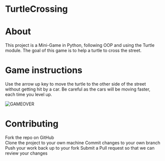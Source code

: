 # TurtleCrossing
# About
This project is a Mini-Game in Python, following OOP and using the Turtle module. The goal of this game is to help a turtle to cross the street.

# Game instructions
Use the arrow up key to move the turtle to the other side of the street without getting hit by a car. Be careful as the cars will be moving faster, each time you level up.

![GAMEOVER](https://user-images.githubusercontent.com/93610739/194333117-43d9019f-3215-4d45-9978-e449bdc778bb.JPG)


# Contributing
Fork the repo on GitHub <br/>
Clone the project to your own machine
Commit changes to your own branch
Push your work back up to your fork
Submit a Pull request so that we can review your changes
